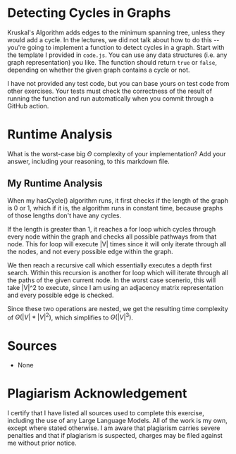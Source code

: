 # Detecting Cycles in Graphs

Kruskal's Algorithm adds edges to the minimum spanning tree, unless they would
add a cycle. In the lectures, we did not talk about how to do this -- you're
going to implement a function to detect cycles in a graph. Start with the
template I provided in `code.js`. You can use any data structures (i.e. any
graph representation) you like. The function should return `true` or `false`,
depending on whether the given graph contains a cycle or not.

I have not provided any test code, but you can base yours on test code from
other exercises. Your tests must check the correctness of the result of running
the function and run automatically when you commit through a GitHub action.

# Runtime Analysis

What is the worst-case big $\Theta$ complexity of your implementation? Add your
answer, including your reasoning, to this markdown file.


## My Runtime Analysis

When my hasCycle() algorithm runs, it first checks if the length of the graph is 0 or 1, which if it is, the algorithm runs in constant time, because graphs of those lengths don't have any cycles.

If the length is greater than 1, it reaches a for loop which cycles through every node within the graph and checks all possible pathways from that node. This for loop will execute |V| times since it will only iterate through all the nodes, and not every possible edge within the graph.

We then reach a recursive call which essentially executes a depth first search. Within this recursion is another for loop which will iterate through all the paths of the given current node. In the worst case scenerio, this will take |V|^2 to execute, since I am using an adjacency matrix representation and every possible edge is checked.

Since these two operations are nested, we get the resulting time complexity of $\Theta(|V| * |V|^2)$, which simplifies to $\Theta(|V|^3)$.


# Sources

- None

# Plagiarism Acknowledgement

I certify that I have listed all sources used to complete this exercise, including the use of any Large Language Models. All of the work is my own, except where stated otherwise. I am aware that plagiarism carries severe penalties and that if plagiarism is suspected, charges may be filed against me without prior notice.